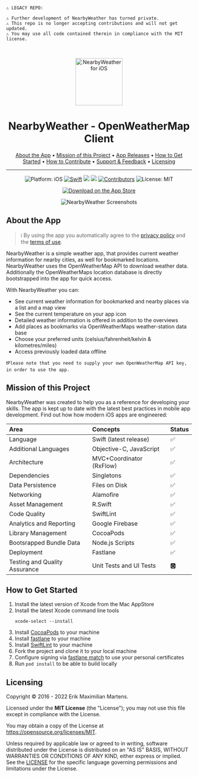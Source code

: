 ```
⚠️ LEGACY REPO: 

⚠️ Further development of NearbyWeather has turned private. 
⚠️ This repo is no longer accepting contributions and will not get updated. 
⚠️ You may use all code contained therein in compliance with the MIT license.

```
<br>

<p align="center">
<img src="Resources/app_icon.png" alt="NearbyWeather for iOS" height="128" width="128">
</p>

<h1 align="center">NearbyWeather - OpenWeatherMap Client</h1>

<p align="center">
  <a href="#about-the-app">About the App</a> •
  <a href="#mission-of-this-project">Mission of this Project</a> •
  <a href="#app-releases">App Releases</a> •
  <a href="#how-to-get-started">How to Get Started</a> •
  <a href="#how-to-contribute">How to Contribute</a> •
  <a href="#support--feedback">Support & Feedback</a> •
  <a href="#licensing">Licensing</a>
</p>

---

<p align="center">
  <img src="https://img.shields.io/badge/Platform-iOS%2012.0+-lightgrey.svg" alt="Platform: iOS">
<a href="https://developer.apple.com/swift/"><img src="https://img.shields.io/badge/Swift-5.2-orange.svg?style=flat" alt="Swift"/></a>
<a href="https://github.com/erikmartens/nearbyweather-legacy/commits/develop" title="Latest Commit"><img src="https://img.shields.io/github/last-commit/erikmartens/nearbyweather-legacy?style=flat"></a>
<a href="https://github.com/erikmartens/nearbyweather-legacy/issues" title="Open Issues"><img src="https://img.shields.io/github/issues/erikmartens/nearbyweather-legacy?style=flat"></a>
<a href="https://github.com/erikmartens/nearbyweather-legacy/graphs/contributors"><img src="https://img.shields.io/github/contributors/erikmartens/nearbyweather-legacy.svg?style=flat" alt="Contributors"></a>
<img src="https://img.shields.io/github/license/erikmartens/nearbyweather-legacy.svg?style=flat" alt="License: MIT">
</p>
<p align="center">
<a href="https://itunes.apple.com/app/nearbyweather/id1227313069"><img src="Resources/app_store_badge.svg" alt="Download on the App Store"/></a>
</p>

<p align="center">
<img src="Resources/screenshots.PNG" alt="NearbyWeather Screenshots">
</p>

## About the App

> ℹ️ By using the app you automatically agree to the [privacy policy](PRIVACYPOLICY.md) and the [terms of use](TERMSOFUSE.md).

NearbyWeather is a simple weather app, that provides current weather information for nearby cities, as well for bookmarked locations. NearbyWeather uses the OpenWeatherMap API to download weather data. Additionally the OpenWeatherMaps location database is directly bootstrapped into the app for quick access.

With NearbyWeather you can:

- See current weather information for bookmarked and nearby places via a list and a map view
- See the current temperature on your app icon
- Detailed weather information is offered in addition to the overviews
- Add places as bookmarks via OpenWeatherMaps weather-station data base
- Choose your preferred units (celsius/fahrenheit/kelvin & kilometres/miles)
- Access previously loaded data offline

```
❗️Please note that you need to supply your own OpenWeatherMap API key, in order to use the app.
```

## Mission of this Project

NearbyWeather was created to help you as a reference for developing your skills. The app is kept up to date with the latest best practices in mobile app development. Find out how how modern iOS apps are engineered:

| Area | Concepts | Status |
|:--|:--|:--|
| Language | Swift (latest release) | ✅ |
| Additional Languages | Objective-C, JavaScript | ✅ |
| Architecture | MVC+Coordinator (RxFlow) | ✅ |
| Dependencies | Singletons | ✅ |
| Data Persistence | Files on Disk | ✅ |
| Networking | Alamofire | ✅ |
| Asset Management | R.Swift | ✅ |
| Code Quality | SwiftLint | ✅ |
| Analytics and Reporting | Google Firebase | ✅ |
| Library Management | CocoaPods | ✅ |
| Bootsrapped Bundle Data | Node.js Scripts | ✅ |
| Deployment | Fastlane | ✅ |
| Testing and Quality Assurance | Unit Tests and UI Tests | 🅾️ |

## How to Get Started

1. Install the latest version of Xcode from the Mac AppStore
2. Install the latest Xcode command line tools
    ```
    xcode-select --install
    ```
3. Install [CocoaPods](https://cocoapods.org) to your machine
4. Install [fastlane](https://docs.fastlane.tools/getting-started/ios/setup/) to your machine
5. Install [SwiftLint](https://github.com/realm/SwiftLint/#installation) to your machine
6. Fork the project and clone it to your local machine
7. Configure signing via [fastlane match](https://docs.fastlane.tools/actions/match/) to use your personal certificates
7. Run `pod install` to be able to build locally

## Licensing

Copyright © 2016 - 2022 Erik Maximilian Martens.

Licensed under the **MIT License** (the "License"); you may not use this file except in compliance with the License.

You may obtain a copy of the License at https://opensource.org/licenses/MIT.

Unless required by applicable law or agreed to in writing, software distributed under the License is distributed on an "AS IS" BASIS, WITHOUT WARRANTIES OR CONDITIONS OF ANY KIND, either express or implied. See the [LICENSE](./LICENSE) for the specific language governing permissions and limitations under the License.
